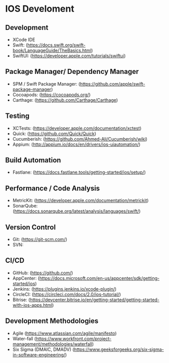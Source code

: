# IOS Develoment 

## Development
- XCode IDE
- Swift: (https://docs.swift.org/swift-book/LanguageGuide/TheBasics.html) 
- SwiftUI: (https://developer.apple.com/tutorials/swiftui)


## Package Manager/ Dependency Manager
- SPM / Swift Package Manager: (https://github.com/apple/swift-package-manager)
- Cocoapods: (https://cocoapods.org/)
- Carthage: (https://github.com/Carthage/Carthage)


## Testing 
- XCTests: (https://developer.apple.com/documentation/xctest) 
- Quick: (https://github.com/Quick/Quick)
- Cucumberish: (https://github.com/Ahmed-Ali/Cucumberish/wiki)
- Appium: (http://appium.io/docs/en/drivers/ios-uiautomation/)


## Build Automation 
- Fastlane: (https://docs.fastlane.tools/getting-started/ios/setup/)


## Performance / Code Analysis 
- MetricKit: (https://developer.apple.com/documentation/metrickit)
- SonarQube: (https://docs.sonarqube.org/latest/analysis/languages/swift/)


## Version Control
- Git: (https://git-scm.com/)
- SVN:


## CI/CD
- GitHub: (https://github.com/)
- AppCenter: (https://docs.microsoft.com/en-us/appcenter/sdk/getting-started/ios)
- Jenkins: (https://plugins.jenkins.io/xcode-plugin/)
- CircleCI: (https://circleci.com/docs/2.0/ios-tutorial/)
- Bitrise: (https://devcenter.bitrise.io/en/getting-started/getting-started-with-ios-apps.html)

## Development Methodologies 
- Agile (https://www.atlassian.com/agile/manifesto)
- Water-fall (https://www.workfront.com/project-management/methodologies/waterfall)
- Six Sigma (DMAIC, DMADV) (https://www.geeksforgeeks.org/six-sigma-in-software-engineering/)
